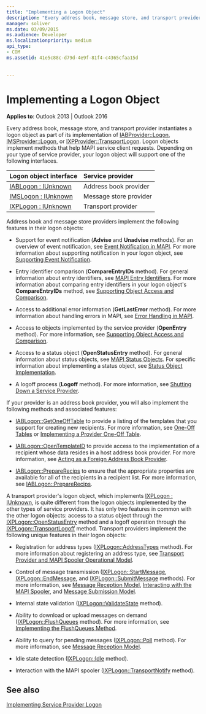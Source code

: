 ```yaml
---
title: "Implementing a Logon Object"
description: "Every address book, message store, and transport provider instantiates a logon object as part of its implementation of IABProvider, IMSProvider, or IXPProvider."
manager: soliver
ms.date: 03/09/2015
ms.audience: Developer
ms.localizationpriority: medium
api_type:
- COM
ms.assetid: 41e5c88c-d79d-4e9f-81f4-c4365cfaa15d
 
 
---
```


# Implementing a Logon Object

  
  
**Applies to**: Outlook 2013 | Outlook 2016 
  
Every address book, message store, and transport provider instantiates a logon object as part of its implementation of [IABProvider::Logon](iabprovider-logon.md), [IMSProvider::Logon](imsprovider-logon.md), or [IXPProvider::TransportLogon](ixpprovider-transportlogon.md). Logon objects implement methods that help MAPI service client requests. Depending on your type of service provider, your logon object will support one of the following interfaces. 
  
|**Logon object interface**|**Service provider**|
|:-----|:-----|
|[IABLogon : IUnknown](iablogoniunknown.md) <br/> |Address book provider  <br/> |
|[IMSLogon : IUnknown](imslogoniunknown.md) <br/> |Message store provider  <br/> |
|[IXPLogon : IUnknown](ixplogoniunknown.md) <br/> |Transport provider  <br/> |
   
Address book and message store providers implement the following features in their logon objects:
  
- Support for event notification (**Advise** and **Unadvise** methods). For an overview of event notification, see [Event Notification in MAPI](event-notification-in-mapi.md). For more information about supporting notification in your logon object, see [Supporting Event Notification](supporting-event-notification.md). 
    
- Entry identifier comparison (**CompareEntryIDs** method). For general information about entry identifiers, see [MAPI Entry Identifiers](mapi-entry-identifiers.md). For more information about comparing entry identifiers in your logon object's **CompareEntryIDs** method, see [Supporting Object Access and Comparison](supporting-object-access-and-comparison.md).
    
- Access to additional error information (**GetLastError** method). For more information about handling errors in MAPI, see [Error Handling in MAPI](error-handling-in-mapi.md). 
    
- Access to objects implemented by the service provider (**OpenEntry** method). For more information, see [Supporting Object Access and Comparison](supporting-object-access-and-comparison.md).
    
- Access to a status object (**OpenStatusEntry** method). For general information about status objects, see [MAPI Status Objects](mapi-status-objects.md). For specific information about implementing a status object, see [Status Object Implementation](status-object-implementation.md).
    
- A logoff process (**Logoff** method). For more information, see [Shutting Down a Service Provider](shutting-down-a-service-provider.md).
    
If your provider is an address book provider, you will also implement the following methods and associated features:
  
- [IABLogon::GetOneOffTable](iablogon-getoneofftable.md) to provide a listing of the templates that you support for creating new recipients. For more information, see [One-Off Tables](one-off-tables.md) or [Implementing a Provider One-Off Table](implementing-a-provider-one-off-table.md).
    
- [IABLogon::OpenTemplateID](iablogon-opentemplateid.md) to provide access to the implementation of a recipient whose data resides in a host address book provider. For more information, see [Acting as a Foreign Address Book Provider](acting-as-a-foreign-address-book-provider.md). 
    
- [IABLogon::PrepareRecips](iablogon-preparerecips.md) to ensure that the appropriate properties are available for all of the recipients in a recipient list. For more information, see [IABLogon::PrepareRecips](iablogon-preparerecips.md). 
    
A transport provider's logon object, which implements [IXPLogon : IUnknown](ixplogoniunknown.md), is quite different from the logon objects implemented by the other types of service providers. It has only two features in common with the other logon objects: access to a status object through the [IXPLogon::OpenStatusEntry](ixplogon-openstatusentry.md) method and a logoff operation through the [IXPLogon::TransportLogoff](ixplogon-transportlogoff.md) method. Transport providers implement the following unique features in their logon objects: 
  
- Registration for address types ([IXPLogon::AddressTypes](ixplogon-addresstypes.md) method). For more information about registering an address type, see [Transport Provider and MAPI Spooler Operational Model](transport-provider-and-mapi-spooler-operational-model.md).
    
- Control of message transmission ([IXPLogon::StartMessage](ixplogon-startmessage.md), [IXPLogon::EndMessage](ixplogon-endmessage.md), and [IXPLogon::SubmitMessage](ixplogon-submitmessage.md) methods). For more information, see [Message Reception Model](message-reception-model.md), [Interacting with the MAPI Spooler](interacting-with-the-mapi-spooler.md), and [Message Submission Model](message-submission-model.md).
    
- Internal state validation ([IXPLogon::ValidateState](ixplogon-validatestate.md) method). 
    
- Ability to download or upload messages on demand ([IXPLogon::FlushQueues](ixplogon-flushqueues.md) method). For more information, see [Implementing the FlushQueues Method](implementing-the-flushqueues-method.md).
    
- Ability to query for pending messages ([IXPLogon::Poll](ixplogon-poll.md) method). For more information, see [Message Reception Model](message-reception-model.md).
    
- Idle state detection ([IXPLogon::Idle](ixplogon-idle.md) method). 
    
- Interaction with the MAPI spooler ([IXPLogon::TransportNotify](ixplogon-transportnotify.md) method). 
    
## See also



[Implementing Service Provider Logon](implementing-service-provider-logon.md)

